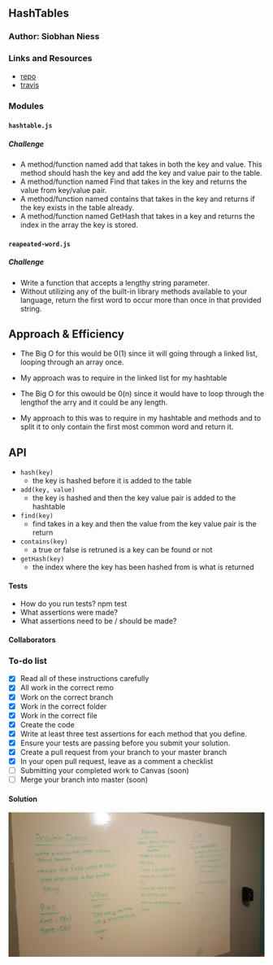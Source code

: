 ## HashTables

### Author: Siobhan Niess

### Links and Resources
* [repo](https://github.com/niesssiobhan/data-structures-and-algorithms/tree/master/code-challenges/hashTable)
* [travis](https://www.travis-ci.com/niesssiobhan/data-structures-and-algorithms)

### Modules
#### `hashtable.js`
##### Challenge
* A method/function named add that takes in both the key and value. This method should hash the key and add the key and value pair to the table.
* A method/function named Find that takes in the key and returns the value from key/value pair.
* A method/function named contains that takes in the key and returns if the key exists in the table already.
* A method/function named GetHash that takes in a key and returns the index in the array the key is stored.
#### `reapeated-word.js`
##### Challenge 
* Write a function that accepts a lengthy string parameter.
* Without utilizing any of the built-in library methods available to your language, return the first word to occur more than once in that provided string.

## Approach & Efficiency
* The Big O for this would be 0(1) since iit will going through a linked list, looping through an array once.
* My approach was to require in the linked list for my hashtable

* The Big O for this owould be 0(n) since it would have to loop through the lengthof the arry and it could be any length.
* My approach to this was to require in my hashtable and methods and to split it to only contain the first most common word and return it. 

## API
* `hash(key)` 
  * the key is hashed before it is added to the table
* `add(key, value)` 
  * the key is hashed and then the key value pair is added to the hashtable
* `find(key)`
  *  find takes in a key and then the value from the key value pair is the return 
* `contains(key)`
  * a true or false is retruned is a key can be found or not
* `getHash(key)`
  * the index where the key has been hashed from is what is returned 

#### Tests
* How do you run tests?
npm test
* What assertions were made?
* What assertions need to be / should be made?

#### Collaborators


### To-do list
- [x] Read all of these instructions carefully
- [x] All work in the correct remo
- [x] Work on the correct branch
- [x] Work in the correct folder
- [x] Work in the correct file
- [x] Create the code
- [x] Write at least three test assertions for each method that you define.
- [x] Ensure your tests are passing before you submit your solution.
- [x] Create a pull request from your branch to your master branch
- [x] In your open pull request, leave as a comment a checklist
- [ ] Submitting your completed work to Canvas (soon)
- [ ] Merge your branch into master (soon)

#### Solution
![Whiteboard Image for additional methods for hashtables](./assets/repeatedWord.jpg)